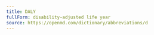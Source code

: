 ```yaml
---
title: DALY
fullForm: disability-adjusted life year
source: https://openmd.com/dictionary/abbreviations/d
---
```

